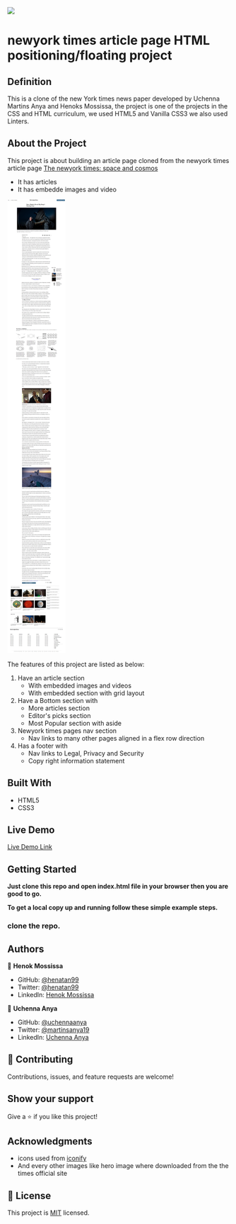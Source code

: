 ![](https://img.shields.io/badge/Microverse-blueviolet)

# newyork times article page HTML positioning/floating project

## Definition

This is a clone of the new York times news paper developed by Uchenna Martins Anya and Henoks Mossissa, the project is one of the projects in the CSS and HTML curriculum, we used HTML5 and Vanilla CSS3 we also used Linters.

## About the Project

This project is about building an article page cloned from the newyork times article page [The newyork times: space and cosmos](https://www.nytimes.com/2014/03/18/science/space/detection-of-waves-in-space-buttresses-landmark-theory-of-big-bang.html?_r=0)

- It has articles
- It has embedde images and video

![screenshot](./assets/images/screenshot.png)

The features of this project are listed as below:

1. Have an article section
   - With embedded images and videos
   - With embedded section with grid layout
2. Have a Bottom section with
   - More articles section
   - Editor's picks section
   - Most Popular section with aside
3. Newyork times pages nav section
   - Nav links to many other pages aligned in a flex row direction
4. Has a footer with
   - Nav links to Legal, Privacy and Security
   - Copy right information statement

## Built With

- HTML5
- CSS3

## Live Demo

[Live Demo Link](https://rawcdn.githack.com/uchennaanya/newyork-times/140204f302dc8230e9bb313285daa8348c61d66c/index.html)

## Getting Started

**Just clone this repo and open index.html file in your browser then you are good to go.**

**To get a local copy up and running follow these simple example steps.**

### clone the repo.

## Authors

👤 **Henok Mossissa**

- GitHub: [@henatan99](https://github.com/henatan99)
- Twitter: [@henatan99](https://twitter.com/henatan99)
- LinkedIn: [Henok Mossissa](https://www.linkedin.com/in/henok-mekonnen-2a251613/)

👤 **Uchenna Anya**

- GitHub: [@uchennaanya](https://github.com/uchennaanya)
- Twitter: [@martinsanya19](https://twitter.com/martinsanya19)
- LinkedIn: [Uchenna Anya](https://www.linkedin.com/in/uchenna-anya/)

## 🤝 Contributing

Contributions, issues, and feature requests are welcome!

## Show your support

Give a ⭐️ if you like this project!

## Acknowledgments

- icons used from [iconify](https://fontawesome.com/)
- And every other images like hero image where downloaded from the the times official site

## 📝 License

This project is [MIT](./LICENSE) licensed.
